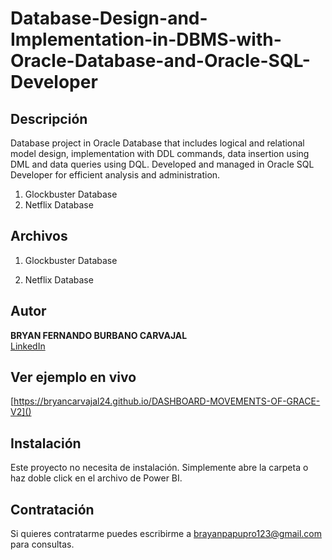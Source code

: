 # Database-Design-and-Implementation-in-DBMS-with-Oracle-Database-and-Oracle-SQL-Developer


## Descripción
Database project in Oracle Database that includes logical and relational model design, implementation with DDL commands, data insertion using DML and data queries using DQL. Developed and managed in Oracle SQL Developer for efficient analysis and administration.

1. Glockbuster Database
2. Netflix Database

   
## Archivos

1. Glockbuster Database


2. Netflix Database



## Autor
**BRYAN FERNANDO BURBANO CARVAJAL**  
[LinkedIn](https://www.linkedin.com/in/bryanburbanocarvajal)  

## Ver ejemplo en vivo
[https://bryancarvajal24.github.io/DASHBOARD-MOVEMENTS-OF-GRACE-V2]()

## Instalación
Este proyecto no necesita de instalación. Simplemente abre la carpeta o haz doble click en el archivo de Power BI.

## Contratación
Si quieres contratarme puedes escribirme a brayanpapupro123@gmail.com para consultas.
